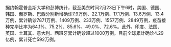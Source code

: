 据约翰霍普金斯大学和彭博统计，截至美东时间2月23日下午6时，美国、德国、韩国、俄罗斯、巴西分别新增确诊7.9万例、22.1万例、17.1万例、13.6万例、13.4万例，累计确诊7871万例、1409万例、233万例、1557万例、2849万例，疫苗接种完毕比率为64.1%、75.2%、85.6%、49.0%、72.6%。此外，印度、法国、英国、土耳其、意大利、西班牙累计确诊超过1000万例。目前全球累计确诊4.29亿例，累计死亡592万例。